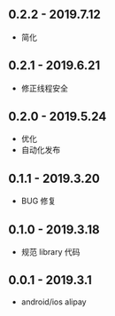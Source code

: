 ## 0.2.2 - 2019.7.12

* 简化

## 0.2.1 - 2019.6.21

* 修正线程安全

## 0.2.0 - 2019.5.24

* 优化
* 自动化发布

## 0.1.1 - 2019.3.20

* BUG 修复

## 0.1.0 - 2019.3.18

* 规范 library 代码

## 0.0.1 - 2019.3.1

* android/ios alipay
